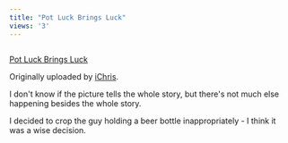 ```yaml
---
title: "Pot Luck Brings Luck"
views: '3'
---
```

<p><a href="https://www.flickr.com/photos/lemon/864362/" title="photo sharing"><img src="https://www.flickr.com/photos/864362_2c26118ec5_m.jpg" alt="" /></a></p>
<p><a href="https://www.flickr.com/photos/lemon/864362/">Pot Luck Brings Luck</a></p>
<p>Originally uploaded by <a href="https://www.flickr.com/people/lemon/">iChris</a>.</p>
<p>I don't know if the picture tells the whole story, but there's not much else happening besides the whole story.</p>
<p>I decided to crop the guy holding a beer bottle inappropriately - I think it was a wise decision.</p>
